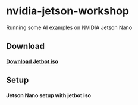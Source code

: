 # nvidia-jetson-workshop
Running some AI examples on NVIDIA Jetson Nano

## Download
#### [Download Jetbot iso](https://github.com/KevinTsaiCodes/nvidia-jetson-workshop/wiki/Jetbot-iso-Download)
## Setup
#### Jetson Nano setup with jetbot iso
